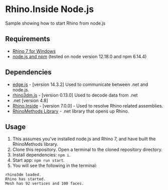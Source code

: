 # Rhino.Inside Node.js
Sample showing how to start Rhino from node.js

## Requirements
- [Rhino 7 for Windows](https://www.rhino3d.com/download/rhino-for-windows/7/latest)
- [node.js and npm](https://nodejs.org/en/) (tested on node version 12.18.0 and npm 6.14.4)

## Dependencies
- [edge.js](https://www.npmjs.com/package/edge-js) - [version 14.3.2] Used to communicate between .net and node.js.
- [rhino3dm.js](https://www.npmjs.com/package/rhino3dm) - [version 0.13.0] Used to decode data from .net
- .net [version 4.8]
- [Rhino.Inside](https://www.nuget.org/packages/Rhino.Inside/) - [version 7.0.0] - Used to resolve Rhino related assemblies.
- [RhinoMethods Library](../SampleRhinoInsideJavascriptMethodsLib) - .net library that opens up Rhino.

## Usage
1. This assumes you've installed node.js and Rhino 7, and have built the RhinoMethods library.
2. Clone this repository. Open a terminal to the cloned repository directory.
3. Install dependencies: `npm i`.
4. Start app: `npm run start`.
5. You will see the following in the terminal:
```
rhino3dm loaded.
Rhino has started.
Mesh has 92 vertices and 100 faces.
```